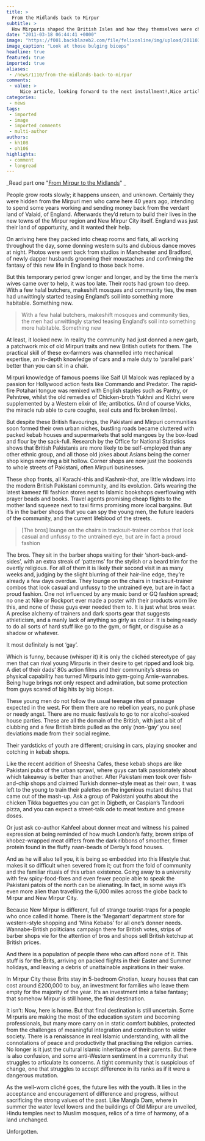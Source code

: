 ```yaml
---
title: >
  From the Midlands back to Mirpur
subtitle: >
  How Mirpuris shaped the British Isles and how they themselves were changed
date: "2011-03-18 06:44:41 +0000"
image: "https://f001.backblazeb2.com/file/felixonline/img/upload/201103172108-ks607-photo12.jpg"
image_caption: "Look at those bulging biceps"
headline: true
featured: true
imported: true
aliases:
 - /news/1110/from-the-midlands-back-to-mirpur
comments:
 - value: >
     Nice article, looking forward to the next installment!,Nice article, looking forward to the next installment!,This is great. Had me in bits!,This is great. Had me in bits!,So much of this is TRUE!!! :) <br>You may be training to be a Doctor, but you’ve deconstructed the Pakistani community with surgical precession. <br>Great article. <br>MashAllah! ,So much of this is TRUE!!! :) <br>You may be training to be a Doctor, but you’ve deconstructed the Pakistani community with surgical precession. <br>Great article. <br>MashAllah! ,Correction: You may be training to be a Doctor, but you’ve deconstructed the Pakistani community with surgical precision.,Correction: You may be training to be a Doctor, but you’ve deconstructed the Pakistani community with surgical precision.,Good to let it out guys but rather diplomatic I felt. You're deviating from your Mirpuri roots! Anyhoo, who you guys supporting in this year's Cricket World Cup?,Good to let it out guys but rather diplomatic I felt. You're deviating from your Mirpuri r
categories:
 - news
tags:
 - imported
 - image
 - imported_comments
 - multi-author
authors:
 - kh108
 - oh106
highlights:
 - comment
 - longread
---
```


_Read part one "[From Mirpur to the Midlands](http://www.felixonline.co.uk/?article=1058)" _

People grow roots slowly; it happens unseen, and unknown. Certainly they were hidden from the Mirpuri men who came here 40 years ago, intending to spend some years working and sending money back from the verdant land of Valaid, of England. Afterwards they’d return to build their lives in the new towns of the Mirpur region and New Mirpur City itself. England was just their land of opportunity, and it wanted their help.

On arriving here they packed into cheap rooms and flats, all working throughout the day, some donning western suits and dubious dance moves at night. Photos were sent back from studios in Manchester and Bradford, of newly dapper husbands grooming their moustaches and confirming the fantasy of this new life in England to those back home.

But this temporary period grew longer and longer, and by the time the men’s wives came over to help, it was too late. Their roots had grown too deep. With a few halal butchers, makeshift mosques and community ties, the men had unwittingly started teasing England’s soil into something more habitable. Something new.

> With a few halal butchers, makeshift mosques and community ties, the men had unwittingly started teasing England’s soil into something more habitable. Something new

At least, it looked new. In reality the community had just donned a new garb, a patchwork mix of old Mirpuri traits and new British outlets for them. The practical skill of these ex-farmers was channelled into mechanical expertise, an in-depth knowledge of cars and a male duty to ‘parallel park’ better than you can sit in a chair.

Mirpuri knowledge of famous poems like Saif Ul Malook was replaced by a passion for Hollywood action fests like Commando and Predator. The rapid-fire Potahari tongue was remixed with English staples such as Pantry, or Pehntree, whilst the old remedies of Chicken-broth Yukhni and Kichri were supplemented by a Western elixir of life; antibotics. (And of course Vicks, the miracle rub able to cure coughs, seal cuts and fix broken limbs).

But despite these British flavourings, the Pakistani and Mirpuri communities soon formed their own urban niches, bustling roads became cluttered with packed kebab houses and supermarkets that sold mangoes by the box-load and flour by the sack-full. Research by the Office for National Statistics shows that British Pakistanis are more likely to be self-employed than any other ethnic group, and all those old jokes about Asians being the corner shop kings now ring a bit hollow. Corner shops are now just the bookends to whole streets of Pakistani, often Mirpuri businesses.

These shop fronts, all Karachi-this and Kashmir-that, are little windows into the modern British Pakistani community, and its evolution. Girls wearing the latest kameez fill fashion stores next to Islamic bookshops overflowing with prayer beads and books. Travel agents promising cheap flights to the mother land squeeze next to taxi firms promising more local bargains. But it’s in the barber shops that you can spy the young men, the future leaders of the community, and the current lifeblood of the streets.

> [The bros] lounge on the chairs in tracksuit-trainer combos that look casual and unfussy to the untrained eye, but are in fact a proud fashion

The bros. They sit in the barber shops waiting for their ‘short-back-and-sides’, with an extra streak of ‘patterns’ for the stylish or a beard trim for the overtly religious. For all of them it is likely their second visit in as many weeks and, judging by the slight blurring of their hair-line edge, they’re already a few days overdue. They lounge on the chairs in tracksuit-trainer combos that look casual and unfussy to the untrained eye, but are in fact a proud fashion. One not influenced by any music band or GQ fashion spread; no one at Nike or Rockport ever made a poster with their products worn like this, and none of these guys ever needed them to. It is just what bros wear. A precise alchemy of trainers and dark sports gear that suggests athleticism, and a manly lack of anything so girly as colour. It is being ready to do all sorts of hard stuff like go to the gym, or fight, or disguise as a shadow or whatever.

It most definitely is not ‘gay’.

Which is funny, because (whisper it) it is only the clichéd stereotype of gay men that can rival young Mirpuris in their desire to get ripped and look big. A diet of their dads’ 80s action films and their community’s stress on physical capability has turned Mirpuris into gym-going Arnie-wannabes. Being huge brings not only respect and admiration, but some protection from guys scared of big hits by big biceps.

These young men do not follow the usual teenage rites of passage expected in the west. For them there are no rebellion years, no punk phase or needy angst. There are no music festivals to go to nor alcohol-soaked house parties. These are all the domain of the British, with just a bit of clubbing and a few British birds pulled as the only (non-‘gay’ you see) deviations made from their social regime.

Their yardsticks of youth are different; cruising in cars, playing snooker and cotching in kebab shops.

Like the recent addition of Sheesha Cafes, these kebab shops are like Pakistani pubs of the urban sprawl, where guys can talk passionately about which takeaway is better than another. After Pakistani men took over fish-and-chip shops and claimed Turkish donner–style meat as their own, it was left to the young to train their palettes on the ingenious mutant dishes that came out of the mash-up. Ask a group of Pakistani youths about the chicken Tikka baguettes you can get in Digbeth, or Caspian’s Tandoori pizza, and you can expect a street-talk ode to meat texture and grease doses.

Or just ask co-author Kahfeel about donner meat and witness his pained expression at being reminded of how much London’s fatty, brown strips of khobez-wrapped meat differs from the dark ribbons of smoother, firmer protein found in the fluffy naan-beads of Derby’s food houses.

And as he will also tell you, it is being so embedded into this lifestyle that makes it so difficult when severed from it; cut from the fold of community and the familiar rituals of this urban existence. Going away to a university with few spicy-food-fixes and even fewer people able to speak the Pakistani patois of the north can be alienating. In fact, in some ways it’s even more alien than travelling the 6,000 miles across the globe back to Mirpur and New Mirpur City.

Because New Mirpur is different, full of strange tourist-traps for a people who once called it home. There is the ‘Megamart’ department store for western-style shopping and ‘Mina Kebabs’ for all one’s donner needs. Wannabe-British politicians campaign there for British votes, strips of barber shops vie for the attention of bros and shops sell British ketchup at British prices.

And there is a population of people there who can afford none of it. This stuff is for the Brits, arriving on packed flights in their Easter and Summer holidays, and leaving a debris of unattainable aspirations in their wake.

In Mirpur City these Brits stay in 5-bedroom Ghotian, luxury houses that can cost around £200,000 to buy, an investment for families who leave them empty for the majority of the year. It’s an investment into a false fantasy; that somehow Mirpur is still home, the final destination.

It isn’t: Now, here is home. But that final destination is still uncertain. Some Mirpuris are making the most of the education system and becoming professionals, but many more carry on in static comfort bubbles, protected from the challenges of meaningful integration and contribution to wider society. There is a renaissance in real Islamic understanding, with all the connotations of peace and productivity that practising the religion carries. No longer is it just the cultural Islamic inheritance of their parents. But there is also confusion, and some anti-Western sentiment in a community that struggles to articulate its concerns. A tight community that is suspicious of change, one that struggles to accept difference in its ranks as if it were a dangerous mutation.

As the well-worn cliché goes, the future lies with the youth. It lies in the acceptance and encouragement of difference and progress, without sacrificing the strong values of the past. Like Mangla Dam, where in summer the water level lowers and the buildings of Old Mirpur are unveiled, Hindu temples next to Muslim mosques, relics of a time of harmony, of a land unchanged.

Unforgotten.
